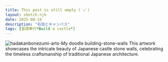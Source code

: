 ```yaml
---
title: This post is still empty (˙◁˙)
layout: sketch.njk
date: 2025-08-16
description: "石垣とキャンバス"
tags: [普請奉行*Build a castle*]
---
```


![hadakanbonezumi-arts-My doodle building-stone-walls](/images/20250816.jpg)
This artwork showcases the intricate beauty of Japanese castle stone walls, celebrating the timeless craftsmanship of traditional Japanese architecture.
